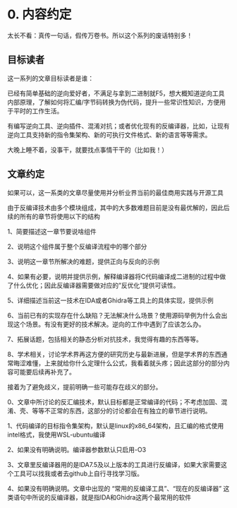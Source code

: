 # 0. 内容约定

太长不看：真传一句话，假传万卷书。所以这个系列的废话特别多！

## 目标读者

这一系列的文章目标读者是谁：

已经有简单基础的逆向爱好者，不满足与拿到二进制就F5，想大概知道逆向工具内部原理，了解如何将汇编/字节码转换为伪代码，提升一些常识性知识，方便用于平时的工作生活。

有编写逆向工具、逆向插件、混淆对抗；或者优化现有的反编译器，比如，让现有逆向工具支持新的指令集架构、新的可执行文件格式、新的语言等等需求。

大晚上睡不着，没事干，就要找点事情干干的（比如我！）

## 文章约定

如果可以，这一系类的文章尽量使用并分析业界当前的最佳商用实践与开源工具

由于反编译技术由多个模块组成，其中的大多数难题目前是没有最优解的，因此后续的所有的章节将使用以下的结构

1、简要描述这一章节要说啥组件

2、说明这个组件属于整个反编译流程中的哪个部分

3、说明这一章节所解决的难题，提供正向与反向的示例

4、如果有必要，说明并提供示例，解释编译器将C代码编译成二进制的过程中做了什么优化；因此反编译器需要做对应的”反优化”提供可读性。

5、详细描述当前这一技术在IDA或者Ghidra等工具上的具体实现，提供示例

6、当前已有的实现存在什么缺陷？无法解决什么场景？使用源码举例为什么会出现这个场景。有没有更好的技术解决。逆向的工作中遇到了应该怎么办。

7、拓展话题，包括相关的静态分析对抗技术，我觉得有趣的东西等等。

8、学术相关，讨论学术界再这方便的研究历史与最新进展，但是学术界的东西通常晦涩难懂，上来就给你什么定理什么公式，我看着就头疼；因此这部分的部分内容可能要后续再补充了。

接着为了避免歧义，提前明确一些可能存在歧义的部分。

0、文章中所讨论的反汇编技术，默认目标都是正常编译的代码；不考虑加固、混淆、壳、等等不正常的东西，这部分的讨论都会在有独立的章节进行说明。

1、代码编译的目标指令集架构，默认是linux的x86\_64架构，且汇编的格式使用intel格式，我使用WSL-ubuntu编译

2、如果没有明确说明。编译器参数默认只启用-O3

3、文章里反编译器用的是IDA7.5及以上版本的工具进行反编译，如果大家需要这个工具可以找我或者去github上自行寻找学习版。

4、如果没有明确说明。文章中出现的 “常用的反编译工具”、“现在的反编译器” 这类语句中所说的反编译器，就是指IDA和Ghidra这两个最常用的软件

